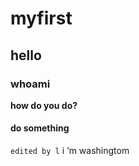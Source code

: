 # myfirst
## hello
### whoami

**how do you do?**

#### do something

`edited by l`
i ‘m washingtom
